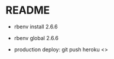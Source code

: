# README

* rbenv install 2.6.6

* rbenv global 2.6.6

* production deploy: git push heroku <<branch>>